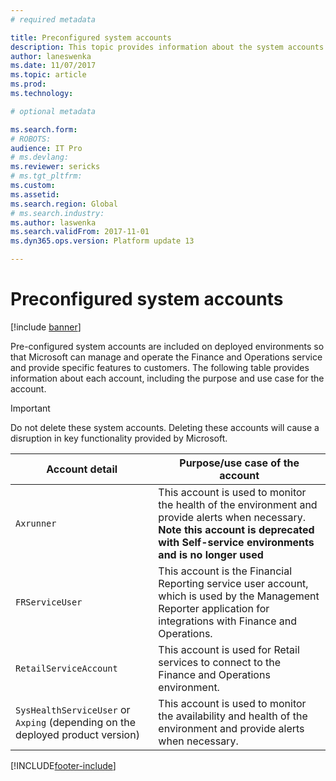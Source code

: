 ```yaml
---
# required metadata

title: Preconfigured system accounts
description: This topic provides information about the system accounts that are pre-configured on your Finance and Operations environments.
author: laneswenka
ms.date: 11/07/2017
ms.topic: article
ms.prod: 
ms.technology: 

# optional metadata

ms.search.form: 
# ROBOTS: 
audience: IT Pro
# ms.devlang: 
ms.reviewer: sericks
# ms.tgt_pltfrm: 
ms.custom: 
ms.assetid: 
ms.search.region: Global
# ms.search.industry: 
ms.author: laswenka
ms.search.validFrom: 2017-11-01
ms.dyn365.ops.version: Platform update 13

---
```


# Preconfigured system accounts

[!include [banner](../includes/banner.md)]

Pre-configured system accounts are included on deployed environments so that Microsoft can manage and operate the Finance and Operations service and provide specific features to customers. The following table provides information about each account, including the purpose and use case for the account.  

> [!IMPORTANT] 
> Do not delete these system accounts. Deleting these accounts will cause a disruption in key functionality provided by Microsoft.

| Account detail | Purpose/use case of the account|
|---|---|
| `Axrunner` | This account is used to monitor the health of the environment and provide alerts when necessary. **Note this account is deprecated with Self-service environments and is no longer used** |
| `FRServiceUser` | This account is the Financial Reporting service user account, which is used by the Management Reporter application for integrations with Finance and Operations. |
| `RetailServiceAccount` | This account is used for Retail services to connect to the Finance and Operations environment. |
| `SysHealthServiceUser` or `Axping` (depending on the deployed product version) | This account is used to monitor the availability and health of the environment and provide alerts when necessary. |


[!INCLUDE[footer-include](../../../includes/footer-banner.md)]